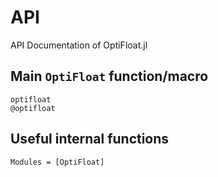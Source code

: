# API

API Documentation of OptiFloat.jl

## Main `OptiFloat` function/macro
```@docs
optifloat
@optifloat
```

## Useful internal functions
```@autodocs
Modules = [OptiFloat]
```
